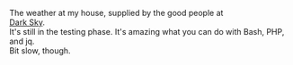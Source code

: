 The weather at my house, supplied by the good people at 
<br><a href=https://darksky.net/poweredby/> Dark Sky</a>.
<br>
It's still in the testing phase. It's amazing what you can do with Bash, PHP, and jq.
<br>
Bit slow, though.
